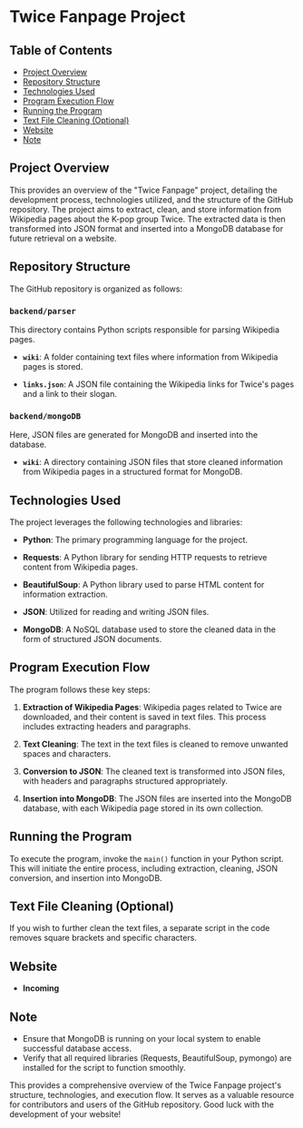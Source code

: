 # Twice Fanpage Project

## Table of Contents

- [Project Overview](#project-overview)
- [Repository Structure](#repository-structure)
- [Technologies Used](#technologies-used)
- [Program Execution Flow](#program-execution-flow)
- [Running the Program](#running-the-program)
- [Text File Cleaning (Optional)](#text-file-cleaning-optional)
- [Website](#website) <!-- Added this section -->
- [Note](#note)

## Project Overview

This provides an overview of the "Twice Fanpage" project, detailing the development process, technologies utilized, and the structure of the GitHub repository. The project aims to extract, clean, and store information from Wikipedia pages about the K-pop group Twice. The extracted data is then transformed into JSON format and inserted into a MongoDB database for future retrieval on a website.

## Repository Structure

The GitHub repository is organized as follows:

### `backend/parser`

This directory contains Python scripts responsible for parsing Wikipedia pages.

- **`wiki`**: A folder containing text files where information from Wikipedia pages is stored.

- **`links.json`**: A JSON file containing the Wikipedia links for Twice's pages and a link to their slogan.

### `backend/mongoDB`

Here, JSON files are generated for MongoDB and inserted into the database.

- **`wiki`**: A directory containing JSON files that store cleaned information from Wikipedia pages in a structured format for MongoDB.

## Technologies Used

The project leverages the following technologies and libraries:

- **Python**: The primary programming language for the project.

- **Requests**: A Python library for sending HTTP requests to retrieve content from Wikipedia pages.

- **BeautifulSoup**: A Python library used to parse HTML content for information extraction.

- **JSON**: Utilized for reading and writing JSON files.

- **MongoDB**: A NoSQL database used to store the cleaned data in the form of structured JSON documents.

## Program Execution Flow

The program follows these key steps:

1. **Extraction of Wikipedia Pages**: Wikipedia pages related to Twice are downloaded, and their content is saved in text files. This process includes extracting headers and paragraphs.

2. **Text Cleaning**: The text in the text files is cleaned to remove unwanted spaces and characters.

3. **Conversion to JSON**: The cleaned text is transformed into JSON files, with headers and paragraphs structured appropriately.

4. **Insertion into MongoDB**: The JSON files are inserted into the MongoDB database, with each Wikipedia page stored in its own collection.

## Running the Program

To execute the program, invoke the `main()` function in your Python script. This will initiate the entire process, including extraction, cleaning, JSON conversion, and insertion into MongoDB.

## Text File Cleaning (Optional)

If you wish to further clean the text files, a separate script in the code removes square brackets and specific characters.

## Website

- **Incoming** <!-- Added this section -->

## Note

- Ensure that MongoDB is running on your local system to enable successful database access.
- Verify that all required libraries (Requests, BeautifulSoup, pymongo) are installed for the script to function smoothly.

This provides a comprehensive overview of the Twice Fanpage project's structure, technologies, and execution flow. It serves as a valuable resource for contributors and users of the GitHub repository. Good luck with the development of your website!
